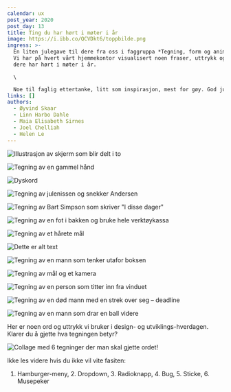 ```yaml
---
calendar: ux
post_year: 2020
post_day: 13
title: Ting du har hørt i møter i år
image: https://i.ibb.co/QCVDkt6/toppbilde.png
ingress: >-
  En liten julegave til dere fra oss i faggruppa *Tegning, form og animasjon*.
  Vi har på hvert vårt hjemmekontor visualisert noen fraser, uttrykk og ting
  dere har hørt i møter i år.  

  \

  Noe til faglig ettertanke, litt som inspirasjon, mest for gøy. God jul 🎅
links: []
authors:
  - Øyvind Skaar
  - Linn Harbo Dahle
  - Maia Elisabeth Sirnes
  - Joel Chelliah
  - Helen Le
---
```

![Illustrasjon av skjerm som blir delt i to](/assets/dele-skjerm.png "Dele skjerm")



![Tegning av en gammel hånd](/assets/gammelhand.png "Gammel hånd")

![](/assets/dyskord.png "Dyskord")

![Tegning av julenissen og snekker Andersen](/assets/mjuta.png "Du er mjuta, Andersen! ")

![Tegning av Bart Simpson som skriver "I disse dager" ](/assets/idissedager.png "I disse dager")

![Tegning av en fot i bakken og bruke hele verktøykassa](/assets/en-fot-i-bakken.png "En fot i bakken")

![Tegning av et hårete mål](/assets/hårete-mål.png "Hårete mål ")

![Dette er alt text](/assets/taetskippertak.png "Ta et skippertak")

![Tegning av en mann som tenker utafor boksen](/assets/tenke-utafor-boksen.png "Tenk utafor boksen! ")

 

![Tegning av mål og et kamera](/assets/fokusere-på-mållbildet.png "Fokusere på målbildet")

![Tegning av en person som titter inn fra vinduet](/assets/innsiktsarbeid.png "Innsiktsarbeid")

 

![Tegning av en død mann med en strek over seg – deadline](/assets/deadline.png "Deadline")

  

![Tegning av en mann som drar en ball videre](/assets/ta-ballen-videre.png "Ta ballen videre! ")



Her er noen ord og uttrykk vi bruker i design- og utviklings-hverdagen. Klarer du å gjette hva tegningen betyr?

![Collage med 6 tegninger der man skal gjette ordet! ](/assets/gjettordet.png "Gjett ordet! ")

  



Ikke les videre hvis du ikke vil vite fasiten: 
1. Hamburger-meny, 2. Dropdown, 3. Radioknapp, 4. Bug, 5. Sticke, 6. Musepeker